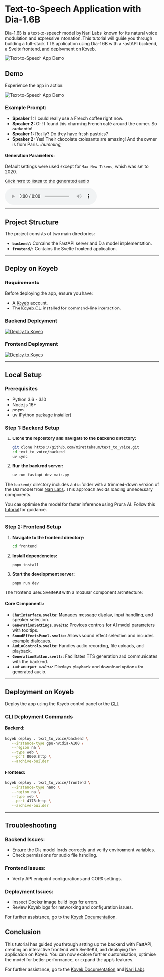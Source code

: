 # Text-to-Speech Application with Dia-1.6B

Dia-1.6B is a text-to-speech model by Nari Labs, known for its natural voice modulation and expressive intonation. This tutorial will guide you through building a full-stack TTS application using Dia-1.6B with a FastAPI backend, a Svelte frontend, and deployment on Koyeb.

![Text-to-Speech App Demo](assets/demo.png)

## Demo

Experience the app in action:

![Text-to-Speech App Demo](assets/demo_screen_recording.gif)

### Example Prompt:

* **Speaker 1:** I could really use a French coffee right now.
* **Speaker 2:** Oh! I found this charming French café around the corner. So authentic!
* **Speaker 1:** Really? Do they have fresh pastries?
* **Speaker 2:** Yes! Their chocolate croissants are amazing! And the owner is from Paris. *(humming)*

#### Generation Parameters:

Default settings were used except for `Max New Tokens`, which was set to 2020.

[Click here to listen to the generated audio](assets/demo_audio.wav)

<audio controls>
  <source src="assets/demo_audio.wav" type="audio/wav">
  Your browser does not support the audio element.
</audio>

---

## Project Structure

The project consists of two main directories:

* **`backend/`:** Contains the FastAPI server and Dia model implementation.
* **`frontend/`:** Contains the Svelte frontend application.

---

## Deploy on Koyeb

### Requirements

Before deploying the app, ensure you have:

* A [Koyeb](https://www.koyeb.com) account.
* The [Koyeb CLI](https://www.koyeb.com/docs/cli) installed for command-line interaction.

### Backend Deployment

[![Deploy to Koyeb](https://www.koyeb.com/static/images/deploy/button.svg)](https://app.koyeb.com/deploy?name=text-to-voice-backend&repository=minettekaum%2Ftext_to_voice&branch=main&workdir=backend&builder=dockerfile&instance_type=gpu-nvidia-a100&regions=na&hc_grace_period%5B8000%5D=300&hc_restart_limit%5B8000%5D=1&hc_timeout%5B8000%5D=300)

### Frontend Deployment

[![Deploy to Koyeb](https://www.koyeb.com/static/images/deploy/button.svg)](https://app.koyeb.com/deploy?name=text-to-voice-frontend&repository=minettekaum%2Ftext_to_voice&branch=main&workdir=frontend&builder=dockerfile&regions=par&ports=4173%3Bhttp%3B%2F&hc_protocol%5B4173%5D=tcp&hc_grace_period%5B4173%5D=5&hc_interval%5B4173%5D=30&hc_restart_limit%5B4173%5D=3&hc_timeout%5B4173%5D=5&hc_path%5B4173%5D=%2F&hc_method%5B4173%5D=get)

---

## Local Setup

### Prerequisites

- Python 3.6 - 3.10
- Node.js 16+
- pnpm
- uv (Python package installer)

### Step 1: Backend Setup

1. **Clone the repository and navigate to the backend directory:**

   ```bash
   git clone https://github.com/minettekaum/text_to_voice.git
   cd text_to_voice/backend
   uv sync
   ```

2. **Run the backend server:**

   ```bash
   uv run fastapi dev main.py
   ```

The `backend/` directory includes a `dia` folder with a trimmed-down version of the Dia model from [Nari Labs](https://github.com/nari-labs/dia.git). This approach avoids loading unnecessary components.

You can optimise the model for faster inference using Pruna AI. Follow this [tutorial](https://www.koyeb.com/tutorials/deploy-flux-models-with-pruna-ai-for-8x-faster-inference-on-koyeb) for guidance.

---

### Step 2: Frontend Setup

1. **Navigate to the frontend directory:**

   ```bash
   cd frontend
   ```

2. **Install dependencies:**

   ```bash
   pnpm install
   ```

3. **Start the development server:**

   ```bash
   pnpm run dev
   ```

The frontend uses SvelteKit with a modular component architecture:

#### Core Components:

* **`ChatInterface.svelte`:** Manages message display, input handling, and speaker selection.
* **`GenerationSettings.svelte`:** Provides controls for AI model parameters with tooltips.
* **`SoundEffectsPanel.svelte`:** Allows sound effect selection and includes example dialogues.
* **`AudioControls.svelte`:** Handles audio recording, file uploads, and playback.
* **`GenerationButton.svelte`:** Facilitates TTS generation and communicates with the backend.
* **`AudioOutput.svelte`:** Displays playback and download options for generated audio.

---

## Deployment on Koyeb

Deploy the app using the Koyeb control panel or the [CLI](https://www.koyeb.com/docs/build-and-deploy/cli/installation).

### CLI Deployment Commands

#### Backend:

```bash
koyeb deploy . text_to_voice/backend \
   --instance-type gpu-nvidia-A100 \
   --region na \
   --type web \
   --port 8000:http \
   --archive-builder
```

#### Frontend:

```bash
koyeb deploy . text_to_voice/frontend \
   --instance-type nano \
   --region na \
   --type web \
   --port 4173:http \
   --archive-builder
```

---

## Troubleshooting

### Backend Issues:

* Ensure the Dia model loads correctly and verify environment variables.
* Check permissions for audio file handling.

### Frontend Issues:

* Verify API endpoint configurations and CORS settings.

### Deployment Issues:

* Inspect Docker image build logs for errors.
* Review Koyeb logs for networking and configuration issues.

For further assistance, go to the [Koyeb Documentation](https://www.koyeb.com/docs).

## Conclusion
This tutorial has guided you through setting up the backend with FastAPI, creating an interactive frontend with SvelteKit, and deploying the application on Koyeb. You can now explore further customisation, optimise the model for better performance, or expand the app’s features.

For further assistance, go to the [Koyeb Documentation](https://www.koyeb.com/docs) and [Nari Labs](https://huggingface.co/nari-labs/Dia-1.6B).